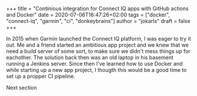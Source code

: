 +++
title = "Continious integration for Connect IQ apps with GitHub actions and Docker"
date = 2020-07-06T16:47:26+02:00
tags = ["docker", "connect-iq", "garmin", "ci", "donkeybrains"]
author = "jokarls"
draft = false
+++

In 2015 when Garmin launched the Connect IQ platform, I was eager to try it out. Me and a friend started an ambitious app project and we knew that we need a build server of some sort, to make sure we didn't mess things up for eachother. The solution back then was an old laptop in his basement running a Jenkins server. Since then I've learned how to use Docker and while starting up a new app project, I thougth this would be a good time to set up a propper CI pipeline.


Next section
